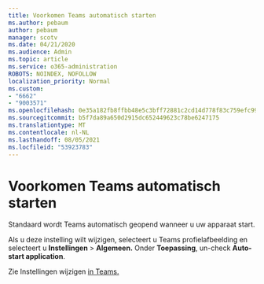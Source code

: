 ```yaml
---
title: Voorkomen Teams automatisch starten
ms.author: pebaum
author: pebaum
manager: scotv
ms.date: 04/21/2020
ms.audience: Admin
ms.topic: article
ms.service: o365-administration
ROBOTS: NOINDEX, NOFOLLOW
localization_priority: Normal
ms.custom:
- "6662"
- "9003571"
ms.openlocfilehash: 0e35a182fb8ffbb48e5c3bff72881c2cd14d778f83c759efc99c372900de6991
ms.sourcegitcommit: b5f7da89a650d2915dc652449623c78be6247175
ms.translationtype: MT
ms.contentlocale: nl-NL
ms.lasthandoff: 08/05/2021
ms.locfileid: "53923783"
---
```

# <a name="prevent-teams-from-starting-automatically"></a>Voorkomen Teams automatisch starten

Standaard wordt Teams automatisch geopend wanneer u uw apparaat start.

Als u deze instelling wilt wijzigen, selecteert u Teams profielafbeelding en selecteert u **Instellingen**  >   **Algemeen.** Onder  **Toepassing**, un-check  **Auto-start application**.

Zie Instellingen wijzigen [in Teams.](https://support.microsoft.com/office/b506e8f1-1a96-4cf1-8c6b-b6ed4f424bc7)
